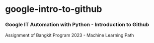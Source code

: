 # google-intro-to-github
### Google IT Automation with Python - Introduction to Github  
Assignment of Bangkit Program 2023 - Machine Learning Path
